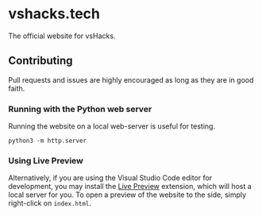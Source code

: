 # vshacks.tech

The official website for vsHacks.

## Contributing

Pull requests and issues are highly encouraged as long as they are in good faith.

### Running with the Python web server

Running the website on a local web-server is useful for testing.

```
python3 -m http.server
```

### Using Live Preview

Alternatively, if you are using the Visual Studio Code editor for development,
you may install the [Live Preview](https://marketplace.visualstudio.com/items?itemName=ms-vscode.live-server) extension,
which will host a local server for you. To open a preview of the website to the side,
simply right-click on `index.html`.
